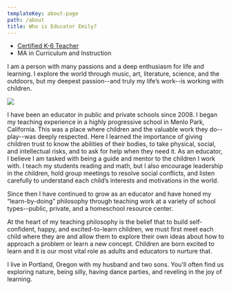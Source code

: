 ```yaml
---
templateKey: about-page
path: /about
title: Who is Educator Emily?
---
```

* [Certified K-6 Teacher](https://educator.ctc.ca.gov/siebel/app/esales/enu?SWECmd=GotoView&SWEView=CTC+Person+Detail+Current+Auth+Subj+View+Web&SWERF=1&SWEHo=&SWEBU=1&SWEApplet0=CTC+Public+Person+Detail+Form+Applet+Web&SWERowId0=1-R7SRX&SWEApplet1=CTC+Current+Document+List+Applet+Web&SWERowId1=1-4SOQV9)
* MA in Curriculum and Instruction 

I am a person with many passions and a deep enthusiasm for life and learning. I explore the world through music, art, literature, science, and the outdoors, but my deepest passion--and truly my life’s work--is working with children.

![](/img/emilybio.jpg)

I have been an educator in public and private schools since 2008. I began my teaching experience in a highly progressive school in Menlo Park, California. This was a place where children and the valuable work they do--play--was deeply respected. Here I learned the importance of giving children trust to know the abilities of their bodies, to take physical, social, and intellectual risks, and to ask for help when they need it. As an educator, I believe I am tasked with being a guide and mentor to the children I work with. I teach my students reading and math, but I also encourage leadership in the children, hold group meetings to resolve social conflicts, and listen carefully to understand each child’s interests and motivations in the world.

Since then I have continued to grow as an educator and have honed my “learn-by-doing” philosophy through teaching work at a variety of school types--public, private, and a homeschool resource center. 

At the heart of my teaching philosophy is the belief that to build self-confident, happy, and excited-to-learn children, we must first meet each child where they are and allow them to explore their own ideas about how to approach a problem or learn a new concept. Children are born excited to learn and it is our most vital role as adults and educators to nurture that.

I live in Portland, Oregon with my husband and two sons. You'll often find us exploring nature, being silly, having dance parties, and reveling in the joy of learning.